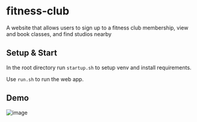 # fitness-club

A website that allows users to sign up to a fitness club membership, view and book classes, and find studios nearby

## Setup & Start
In the root directory run `startup.sh` to setup venv and install requirements. 

Use `run.sh` to run the web app.

## Demo
![image](https://github.com/lorena-b/fitness-club/assets/46202743/76194163-8904-4976-84e5-a6fd2b538e2d)

